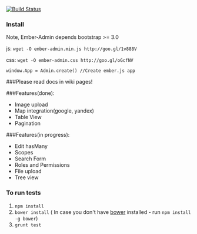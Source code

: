 [![Build Status](https://travis-ci.org/ember-admin/ember-admin.js.png)](https://travis-ci.org/ember-admin/ember-admin.js)

### Install
Note, Ember-Admin depends bootstrap >= 3.0

js: 
`wget -O ember-admin.min.js http://goo.gl/1v888V` 

css:
`wget -O ember-admin.css http://goo.gl/oGcfNV` 

```
window.App = Admin.create() //Create ember.js app
```

###Please read docs in wiki pages!

###Features(done):
 - Image upload
 - Map integration(google, yandex)
 - Table View
 - Pagination

###Features(in progress):
 - Edit hasMany
 - Scopes
 - Search Form
 - Roles and Permissions
 - File upload
 - Tree view

### To run tests
1. `npm install`
2. `bower install` ( In case you don't have [bower](https://twitter.com/bower) installed - run `npm install -g bower`)
3. `grunt test`
